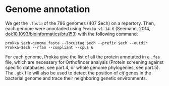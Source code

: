 # Genome annotation

We get the `.fasta` of the 786 genomes (407 $ech) on a repertory. Then, each genome were annotaded using `Prokka v1.14.6` (Seemann, 2014, <doi:10.1093/bioinformatics/btu153>) with the following command:

```
prokka $ech-genome.fasta --locustag $ech --prefix $ech --outdir Prokka-$ech --rfam --compliant --cpus 6
```

For each genome, Prokka give the list of all the protein annotated in a `.faa` file, which are necessary for Orthofinder analysis (Protein screening against specific databases, see part.4, or whole genome phylogenies, see part.5). The `.gbk` file will also be used to detect the position of *cif* genes in the bacterial genome and trace their neighboring genetic environments.
